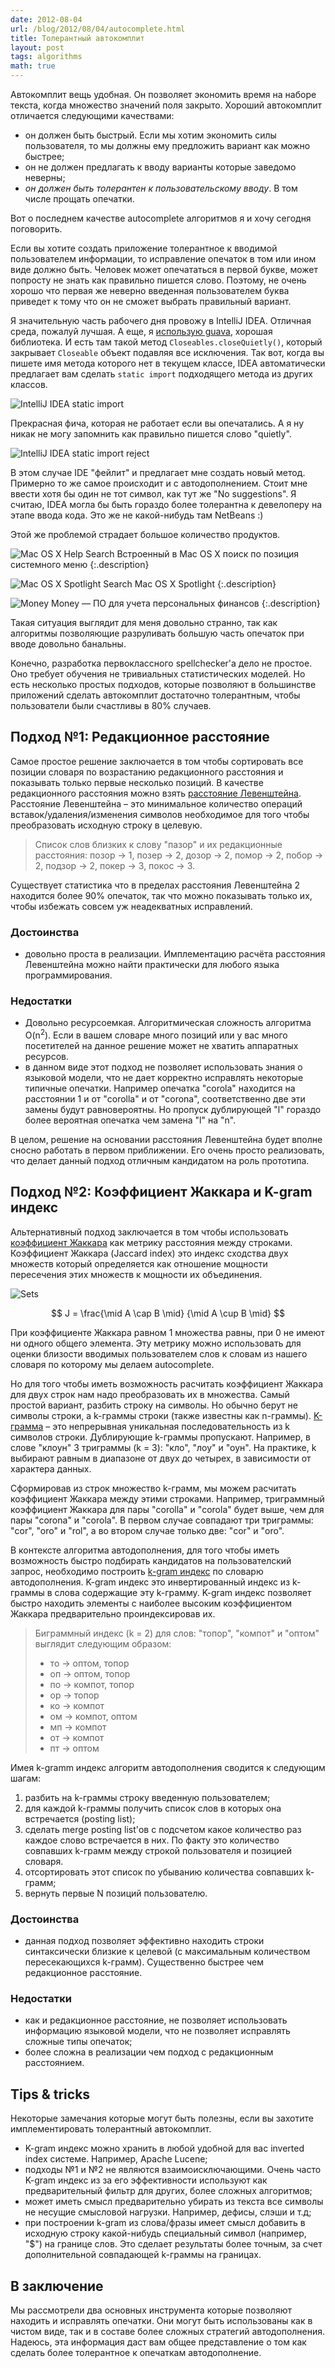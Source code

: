 ```yaml
---
date: 2012-08-04
url: /blog/2012/08/04/autocomplete.html
title: Толерантный автокомплит
layout: post
tags: algorithms
math: true
---
```


Автокомплит вещь удобная. Он позволяет экономить время на наборе текста, когда множество значений поля закрыто. Хороший автокомплит отличается следующими качествами:

* он должен быть быстрый. Если мы хотим экономить силы пользователя, то мы должны ему предложить вариант как можно быстрее;
* он не должен предлагать к вводу варианты которые заведомо неверны;
* _он должен быть толерантен к пользовательскому вводу_. В том числе прощать опечатки.

Вот о последнем качестве autocomplete алгоритмов я и хочу сегодня поговорить.

<!-- excerpt -->

Если вы хотите создать приложение толерантное к вводимой пользователем информации, то исправление опечаток в том или ином виде должно быть. Человек может опечататься в первой букве, может попросту не знать как правильно пишется слово. Поэтому, не очень хорошо что первая же неверно введенная пользователем буква приведет к тому что он не сможет выбрать правильный вариант.

Я значительную часть рабочего дня провожу в IntelliJ IDEA. Отличная среда, пожалуй лучшая. А еще, я [использую guava][ref-functional-java], хорошая библиотека. И есть там такой метод `Closeables.closeQuietly()`, который закрывает `Closeable` объект подавляя все исключения. Так вот, когда вы пишете имя метода которого нет в текущем классе, IDEA автоматически предлагает вам сделать `static import` подходящего метода из других классов.

![IntelliJ IDEA static import](/images/autocomplete/idea-good.png)

Прекрасная фича, которая не работает если вы опечатались. А я ну никак не могу запомнить как правильно пишется слово "quietly".

![IntelliJ IDEA static import reject](/images/autocomplete/idea-bad.png)

В этом случае IDE "фейлит" и предлагает мне создать новый метод. Примерно то же самое происходит и с автодополнением. Стоит мне ввести хотя бы один не тот символ, как тут же "No suggestions". Я считаю, IDEA могла бы быть гораздо более толерантна к девелоперу на этапе ввода кода. Это же не какой-нибудь там NetBeans :)

Этой же проблемой страдает большое количество продуктов.

![Mac OS X Help Search](/images/autocomplete/mac-help.png)
Встроенный в Mac OS X поиск по позиция системного меню
{:.description}

![Mac OS X Spotlight Search](/images/autocomplete/mac-spotlight.png)
Mac OS X Spotlight
{:.description}

![Money](/images/autocomplete/money.png)
Money — ПО для учета персональных финансов
{:.description}

Такая ситуация выглядит для меня довольно странно, так как алгоритмы позволяющие разруливать большую часть опечаток при вводе довольно банальны.

Конечно, разработка первоклассного spellchecker'а дело не простое. Оно требует обучения не тривиальных статистических моделей. Но есть несколько простых подходов, которые позволяют в большинстве приложений сделать автокомплит достаточно толерантным, чтобы пользователи были счастливы в 80% случаев.

## Подход №1: Редакционное расстояние

Самое простое решение заключается в том чтобы сортировать все позиции словаря по возрастанию редакционного расстояния и показывать только первые несколько позиций. В качестве редакционного расстояния можно взять [расстояние Левенштейна][ref-levenshtein-distance]. Расстояние Левенштейна – это минимальное количество операций вставок/удаления/изменения символов необходимое для того чтобы преобразовать исходную строку в целевую.

> Список слов близких к слову "пазор" и их редакционные расстояния: позор &rarr; 1, позер &rarr; 2, дозор &rarr; 2, помор &rarr; 2, побор &rarr; 2, подзор &rarr; 2, покер &rarr; 3, покос &rarr; 3.

Существует статистика что в пределах расстояния Левенштейна 2 находится более 90% опечаток, так что можно показывать только их, чтобы избежать совсем уж неадекватных исправлений.

### Достоинства

* довольно проста в реализации. Имплементацию расчёта расстояния Левенштейна можно найти практически для любого языка программирования.

### Недостатки

* Довольно ресурсоемкая. Алгоритмическая сложность алгоритма O(n<sup>2</sup>). Если в вашем словаре много позиций или у вас много посетителей на данное решение может не хватить аппаратных ресурсов.
* в данном виде этот подход не позволяет использовать знания о языковой модели, что не дает корректно исправлять некоторые типичные опечатки. Например опечатка "corola" находится на расстоянии 1 и от "corolla" и от "corona", соответственно две эти замены будут равновероятны. Но пропуск дублирующей "l" гораздо более вероятная опечатка чем замена "l" на "n".

В целом, решение на основании расстояния Левенштейна будет вполне сносно работать в первом приближении. Его очень просто реализовать, что делает данный подход отличным кандидатом на роль прототипа.

## Подход №2: Коэффициент Жаккара и K-gram индекс

Альтернативный подход заключается в том чтобы использовать [коэффициент Жаккара][ref-jaccard-coeff] как метрику расстояния между строками. Коэффициент Жаккара (Jaccard index) это индекс сходства двух множеств который определяется как отношение мощности пересечения этих множеств к мощности их объединения.

![Sets](/images/autocomplete/sets.png)

$$ J = \frac{\mid A \cap B \mid} {\mid A \cup B \mid} $$

При коэффициенте Жаккара равном 1 множества равны, при 0 не имеют ни одного общего элемента. Эту метрику можно использовать для оценки близости вводимых пользователем слов к словам из нашего словаря по которому мы делаем autocomplete.

Но для того чтобы иметь возможность расчитать коэффициент Жаккара для двух строк нам надо преобразовать их в множества. Самый простой вариант, разбить строку на символы. Но обычно берут не символы строки, а k-граммы строки (также известны как n-граммы). [K-грамма][ref-ngram] – это непрерывная уникальная последовательность из k символов строки. Дублирующие k-граммы пропускают. Например, в слове "клоун" 3 триграммы (k = 3): "кло", "лоу" и "оун". На практике, k выбирают равным в диапазоне от двух до четырех, в зависимости от характера данных.

Cформировав из строк множество k-грамм, мы можем расчитать коэффициент Жаккара между этими строками. Например, триграммный коэффициент Жаккара для пары "corolla" и "corola" будет выше, чем для пары "corona" и "corola". В первом случае совпадают три триграммы: "cor", "oro" и "rol", а во втором случае только две: "cor" и "oro".

В контексте алгоритма автодополнения, для того чтобы иметь возможность быстро подбирать кандидатов на пользователский запрос, необходимо построить [k-gram индекс][ref-k-gram-index] по словарю автодополнения. K-gram индекс это инвертированный индекс из k-граммы в слова содержащие эту k-грамму. K-gram индекс позволяет  быстро находить элементы с наиболее высоким коэффициентом Жаккара предварительно проиндексировав их.

> Биграммный индекс (k = 2) для слов: "топор", "компот" и "оптом" выглядит следующим образом:
> 
> * то &rarr; оптом, топор
> * оп &rarr; оптом, топор
> * по &rarr; компот, топор
> * ор &rarr; топор
> * ко &rarr; компот
> * ом &rarr; компот, оптом
> * мп &rarr; компот
> * от &rarr; компот
> * пт &rarr; оптом

Имея k-gramm индекс алгоритм автодополнения сводится к следующим шагам:

1. разбить на k-граммы строку введенную пользователем;
1. для каждой k-граммы получить список слов в которых она встречается (posting list);
1. сделать merge posting list'ов с подсчетом какое количество раз каждое слово встречается в них. По факту это количество совпавших k-грамм между строкой пользователя и позицией словаря.
1. отсортировать этот список по убыванию количества совпавших k-грамм;
1. вернуть первые N позиций пользователю.

### Достоинства

* данная подход позволяет эффективно находить строки синтаксически близкие к целевой (с максимальным количеством пересекающихся k-грамм). Существенно быстрее чем редакционное расстояние.

### Недостатки

* как и редакционное расстояние, не позволяет использовать информацию языковой модели, что не позволяет исправлять сложные типы опечаток;
* более сложна в реализации чем подход с редакционным расстоянием.

## Tips & tricks

Некоторые замечания которые могут быть полезны, если вы захотите имплементировать толерантный автокомплит.

* K-gram индекс можно хранить в любой удобной для вас inverted index системе. Например, Apache Lucene;
* подходы №1 и №2 не являются взаимоисключающими. Очень часто K-gram индекс из за его эффективности используют как предварительный фильтр для других, более сложных алгоритмов;
* может иметь смысл предварительно убирать из текста все символы не несущие смысловой нагрузки. Например, дефисы, слэши и т.д;
* при построении k-gram из слова/фразы имеет смысл добавить в исходную строку какой-нибудь специальный символ (например, "$") на границе слов. Это сделает результаты более точным, за счет дополнительной совпадающей k-граммы на границах.

## В заключениe
Мы рассмотрели два основных инструмента которые позволяют находить и исправлять опечатки. Они могут быть использованы как в чистом виде, так и в составе более сложных стратегий автодополнения. Надеюсь, эта информация даст вам общее представление о том как сделать более толерантное к опечаткам автодополнение.

[ref-jaccard-coeff]: http://ru.wikipedia.org/wiki/Коэффициент_Жаккара
[ref-functional-java]: /blog/2012/05/12/functional-java.html
[ref-levenshtein-distance]: http://ru.wikipedia.org/wiki/Расстояние_Левенштейна
[ref-ngram]: http://en.wikipedia.org/wiki/N-gram
[ref-k-gram-index]: http://nlp.stanford.edu/IR-book/html/htmledition/k-gram-indexes-for-spelling-correction-1.html
